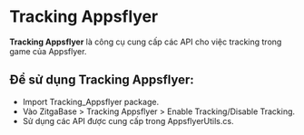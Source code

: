 # Tracking Appsflyer

 **Tracking Appsflyer** là công cụ cung cấp các API cho việc tracking trong game của Appsflyer.
 
 ## Để sử dụng Tracking Appsflyer:
 
 - Import Tracking_Appsflyer package.
 - Vào ZitgaBase > Tracking Appsflyer > Enable Tracking/Disable Tracking.
 - Sử dụng các API được cung cấp trong AppsflyerUtils.cs.
